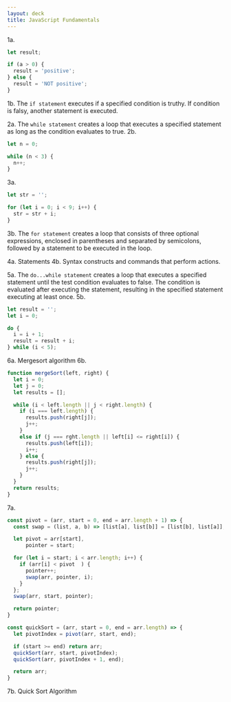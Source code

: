 ```yaml
---
layout: deck
title: JavaScript Fundamentals
---
```


1a.
```js
let result;

if (a > 0) {
  result = 'positive';
} else {
  result = 'NOT positive';
}
```
1b. The `if statement` executes if a specified condition is truthy. If condition is falsy, another statement is executed.

2a. The `while statement` creates a loop that executes a specified statement as long as the condition evaluates to true.
2b.
```js
let n = 0;

while (n < 3) {
  n++;
}
```

3a.
```js
let str = '';

for (let i = 0; i < 9; i++) {
  str = str + i;
}
```
3b. The `for statement` creates a loop that consists of three optional expressions, enclosed in parentheses and separated by semicolons, followed by a statement to be executed in the loop.

4a. Statements
4b. Syntax constructs and commands that perform actions.

5a. The `do...while statement` creates a loop that executes a specified statement until the test condition evaluates to false. The condition is evaluated after executing the statement, resulting in the specified statement executing at least once.
5b.
```js
let result = '';
let i = 0;

do {
  i = i + 1;
  result = result + i;
} while (i < 5);
```

6a. Mergesort algorithm
6b.
```js
function mergeSort(left, right) {
  let i = 0;
  let j = 0;
  let results = [];

  while (i < left.length || j < right.length) {
    if (i === left.length) {
      results.push(right[j]);
      j++;
    }
    else if (j === rght.length || left[i] <= right[i]) {
      results.push(left[i]);
      i++;
    } else {
      results.push(right[j]);
      j++;
    }
  }
  return results;
}
```

7a.
```js
const pivot = (arr, start = 0, end = arr.length + 1) => {
  const swap = (list, a, b) => [list[a], list[b]] = [list[b], list[a]];

  let pivot = arr[start],
      pointer = start;

  for (let i = start; i < arr.length; i++) {
    if (arr[i] < pivot  ) {
      pointer++;
      swap(arr, pointer, i);
    }
  };
  swap(arr, start, pointer);

  return pointer;
}

const quickSort = (arr, start = 0, end = arr.length) => {
  let pivotIndex = pivot(arr, start, end);

  if (start >= end) return arr;
  quickSort(arr, start, pivotIndex);
  quickSort(arr, pivotIndex + 1, end);

  return arr;
}
```
7b. Quick Sort Algorithm